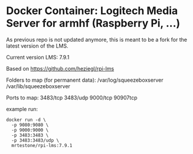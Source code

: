 # Docker Container: Logitech Media Server for armhf (Raspberry Pi, ...)

As previous repo is not updated anymore, this is meant to be a fork for the latest version of the LMS.

Current version LMS: 7.9.1

Based on https://github.com/heziegl/rpi-lms

Folders to map (for permanent data):
/var/log/squeezeboxserver
/var/lib/squeezeboxserver

Ports to map:
3483/tcp
3483/udp
9000/tcp
90907tcp

example run:
```
docker run -d \
  -p 9080:9080 \
  -p 9000:9000 \
  -p 3483:3483 \
  -p 3483:3483/udp \
  mrtestone/rpi-lms:7.9.1
```
